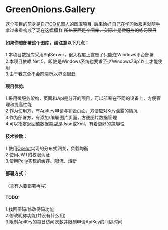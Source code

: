 # GreenOnions.Gallery

这个项目的前身是自己[QQ机器人](https://github.com/Alex1911-Jiang/GreenOnions)的图库项目, 后来恰好自己在学习微服务就随手拿过来重构成了现在这幅模样 ~~所以表面是个图库，实际上是微服务的练习项目~~

#### 如果你想部署这个图库，请注意以下几点：

1.本项目数据库采用SqlServer，很大程度上宣告了只能在Windows平台部署<br>
2.本项目依赖.Net 5，即使是Windows系统也要求至少Windows7Sp1以上才能使用<br>
3.由于我完全不会前端所以界面很丑<br>

#### 项目优势:

1.采用微服务架构，页面和Api是分开的项目，可以部署在不同的设备上，方便管理和提高性能<br>
2.作为使用方，有ApiKey申请与销毁页面，方便应对Key泄露的情况<br>
3.作为部署方，有添加/编辑图片页面，方便图片数据管理<br>
4.可以指定返回值数据类型是Json或Xml，有着更好的兼容性<br>

#### 技术参数：

1.使用[Ocelot](https://github.com/ThreeMammals/Ocelot)实现的分布式网关，负载均衡<br>
2.使用JWT的权限认证<br>
3.使用[Polly](https://github.com/App-vNext/Polly)实现的缓存、限流、熔断<br>

#### 部署方式：

（真有人要部署再写）

#### TODO:

1.找回密码/修改密码功能<br>
2.修改昵称功能(并没有什么用)<br>
3.限制ApiKey的每日访问次数并限制申请ApiKey的间隔时间<br>
